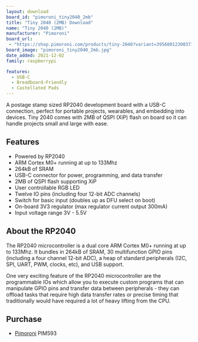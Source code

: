 ```yaml
---
layout: download
board_id: "pimoroni_tiny2040_2mb"
title: "Tiny 2040 (2MB) Download"
name: "Tiny 2040 (2MB)"
manufacturer: "Pimoroni"
board_url:
 - "https://shop.pimoroni.com/products/tiny-2040?variant=39560012300371"
board_image: "pimoroni_tiny2040_2mb.jpg"
date_added: 2021-12-02
family: raspberrypi

features:
  - USB-C
  - Breadboard-Friendly
  - Castellated Pads
---
```


A postage stamp sized RP2040 development board with a USB-C connection, perfect for portable projects, wearables, and embedding into devices. Tiny 2040 comes with 2MB of QSPI (XiP) flash on board so it can handle projects small and large with ease.

## Features
* Powered by RP2040
* ARM Cortex M0+ running at up to 133Mhz
* 264kB of SRAM
* USB-C connector for power, programming, and data transfer
* 2MB of QSPI flash supporting XiP
* User controllable RGB LED
* Twelve IO pins (including four 12-bit ADC channels)
* Switch for basic input (doubles up as DFU select on boot)
* On-board 3V3 regulator (max regulator current output 300mA)
* Input voltage range 3V - 5.5V

## About the RP2040
The RP2040 microcontroller is a dual core ARM Cortex M0+ running at up to 133Mhz. It bundles in 264kB of SRAM, 30 multifunction GPIO pins (including a four channel 12-bit ADC), a heap of standard peripherals (I2C, SPI, UART, PWM, clocks, etc), and USB support.

One very exciting feature of the RP2040 microcontroller are the programmable IOs which allow you to execute custom programs that can manipulate GPIO pins and transfer data between peripherals - they can offload tasks that require high data transfer rates or precise timing that traditionally would have required a lot of heavy lifting from the CPU.

## Purchase
* [Pimoroni](https://shop.pimoroni.com/products/tiny-2040?variant=39560012300371) PIM593
